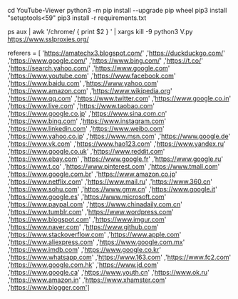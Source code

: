 cd YouTube-Viewer
python3 -m pip install --upgrade pip wheel
pip3 install "setuptools<59"
pip3 install -r requirements.txt

ps aux | awk '/chrome/ { print $2 } ' | xargs kill -9
python3 V.py
https://www.sslproxies.org/


referers = [
'https://amatechx3.blogspot.com/'
,'https://duckduckgo.com/'
,'https://www.google.com/'
,'https://www.bing.com/'
,'https://t.co/'
,'https://search.yahoo.com/'
,'https://www.google.com'
,'https://www.youtube.com'
,'https://www.facebook.com'
,'https://www.baidu.com'
,'https://www.yahoo.com'
,'https://www.amazon.com'
,'https://www.wikipedia.org'
,'https://www.qq.com'
,'https://www.twitter.com'
,'https://www.google.co.in'
,'https://www.live.com'
,'https://www.taobao.com'
,'https://www.google.co.jp'
,'https://www.sina.com.cn'
,'https://www.bing.com'
,'https://www.instagram.com'
,'https://www.linkedin.com'
,'https://www.weibo.com'
,'https://www.yahoo.co.jp'
,'https://www.msn.com'
,'https://www.google.de'
,'https://www.vk.com'
,'https://www.hao123.com'
,'https://www.yandex.ru'
,'https://www.google.co.uk'
,'https://www.reddit.com'
,'https://www.ebay.com'
,'https://www.google.fr'
,'https://www.google.ru'
,'https://www.t.co'
,'https://www.pinterest.com'
,'https://www.tmall.com'
,'https://www.google.com.br'
,'https://www.amazon.co.jp'
,'https://www.netflix.com'
,'https://www.mail.ru'
,'https://www.360.cn'
,'https://www.sohu.com'
,'https://www.gmw.cn'
,'https://www.google.it'
,'https://www.google.es'
,'https://www.microsoft.com'
,'https://www.paypal.com'
,'https://www.chinadaily.com.cn'
,'https://www.tumblr.com'
,'https://www.wordpress.com'
,'https://www.blogspot.com'
,'https://www.imgur.com'
,'https://www.naver.com'
,'https://www.github.com'
,'https://www.stackoverflow.com'
,'https://www.apple.com'
,'https://www.aliexpress.com'
,'https://www.google.com.mx'
,'https://www.imdb.com'
,'https://www.google.co.kr'
,'https://www.whatsapp.com'
,'https://www.163.com'
,'https://www.fc2.com'
,'https://www.google.com.hk'
,'https://www.jd.com'
,'https://www.google.ca'
,'https://www.youth.cn'
,'https://www.ok.ru'
,'https://www.amazon.in'
,'https://www.xhamster.com'
,'https://www.blogger.com']
